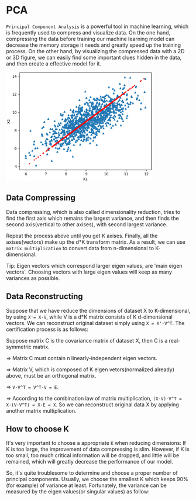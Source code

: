 # PCA
`Principal Component Analysis` is a powerful tool in machine learning, which is frequently used to compress and visualize data. On the one hand, compressing the data before training our machine learning model can decrease the memory storage it needs and greatly speed up the training process. On the other hand, by visualizing the compressed data with a 2D or 3D figure, we can easily find some important clues hidden in the data, and then create a effective model for it. 


<img width='400' height='300' src="https://github.com/Kobeyond/Codes-for-Machine-Learning/blob/master/PCA/data/PCA_model.png"/>



## Data Compressing

Data compressing, which is also called dimensionality reduction, tries to find the first axis which remains the largest variance, and then finds the second axis(vertical to other axises), with second largest variance. 

Repeat the process above until you get K axises. Finally, all the axises(vectors) make up the d*K transform matrix. As a result, we can use `matrix multiplication` to convert data from n-dimensional to K-dimensional. 

Tip: Eigen vectors which correspond larger eigen values, are 'main eigen vectors'. Choosing vectors with large eigen values will keep as many variances as possible.

## Data Reconstructing

Suppose that we have reduce the dimensions of dataset X to K-dimensional, by using `X'= X·V`, while V is a d*K matrix consists of K d-dimensional vectors. We can reconstruct original dataset simply using `X = X'·V^T`. The certification process is as follows:

Suppose matrix C is the covariance matrix of dataset X, then C is a real-symmetric matrix.

=> Matrix C must contain n linearly-independent eigen vectors.

=> Matrix V, which is composed of K eigen vetors(normalized already) above, must be an orthogonal matrix.

=> `V·V^T = V^T·V = E`. 

=> According to the combination law of matrix multiplication, `(X·V)·V^T = X·(V·V^T) = X·E = X`. So we can reconstruct original data X by applying another matrix multiplication. 


## How to choose K

It's very important to choose a appropriate `K` when reducing dimensions: If K is too large, the improvement of data compressing is slim. However, if K is too small, too much critical information will be dropped, and little will be remained, which will greatly decrease the performance of our model.

So, it's quite troublesome to determine and choose a proper number of principal components. Usually, we choose the smallest K which keeps 90%(for example) of variance at least. Fortunately, the variance can be measured by the eigen values(or singular values) as follow:
